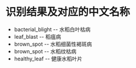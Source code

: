 # 识别结果及对应的中文名称
+ bacterial_blight -- 水稻白叶枯病
+ leaf_blast -- 稻瘟病
+ brown_spot -- 水稻细菌性褐斑病
+ brown_spot -- 水稻纹枯病
+ healthy_leaf -- 健康水稻叶片